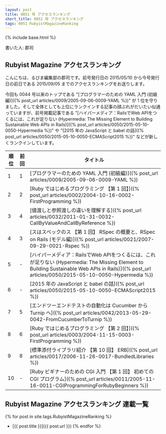 ```yaml
---
layout: post
title: 0051 号 アクセスランキング
short_title: 0051 号 アクセスランキング
tags: 0051 RubyistMagazineRanking
---
```

{% include base.html %}


書いた人: 郡司

## Rubyist Magazine アクセスランキング

こんにちは、るびま編集部の郡司です。前号発行日の 2015/05/10 から今号発行日の前日である 2015/09/05 までのアクセスランキングをお送りします。

今回も 0044 号以来のトップである "[プログラマーのための YAML 入門 (初級編)]({% post_url articles/0009/2005-09-06-0009-YAML %})" が 1 位を守りました。そして全体としても上位にランクインする記事の顔ぶれがだいたい似通っていますが、前号掲載記事である "[ハイパーメディア：RailsでWeb APIをつくるには、これが足りない (Hypermedia: The Missing Element to Building Sustainable Web APIs in Rails)]({% post_url articles/0050/2015-05-10-0050-Hypermedia %})" や "[2015 年の JavaScript と babel の話]({% post_url articles/0050/2015-05-10-0050-ECMAScript2015 %})" などが新しくランクインしています。

| 順位| 前回| タイトル|
|---|---|---|
| 1| 1| [プログラマーのための YAML 入門 (初級編)]({% post_url articles/0009/2005-09-06-0009-YAML %})|
| 2| 2| [Ruby ではじめるプログラミング 【第 1 回】]({% post_url articles/0002/2004-10-16-0002-FirstProgramming %})|
| 3| 4| [値渡しと参照渡しの違いを理解する]({% post_url articles/0032/2011-01-31-0032-CallByValueAndCallByReference %})|
| 4| 3| [スはスペックのス 【第 1 回】 RSpec の概要と、RSpec on Rails (モデル編)]({% post_url articles/0021/2007-09-29-0021-Rspec %})|
| 5| -| [ハイパーメディア：RailsでWeb APIをつくるには、これが足りない (Hypermedia: The Missing Element to Building Sustainable Web APIs in Rails)]({% post_url articles/0050/2015-05-10-0050-Hypermedia %})|
| 6| -| [2015 年の JavaScript と babel の話]({% post_url articles/0050/2015-05-10-0050-ECMAScript2015 %})|
| 7| 5| [エンドツーエンドテストの自動化は Cucumber から Turnip へ]({% post_url articles/0042/2013-05-29-0042-FromCucumberToTurnip %})|
| 8| 6| [Ruby ではじめるプログラミング 【第 2 回】]({% post_url articles/0003/2004-11-15-0003-FirstProgramming %})|
| 9| 8| [標準添付ライブラリ紹介 【第 10 回】 ERB]({% post_url articles/0017/2006-11-26-0017-BundledLibraries %})|
| 10| -| [Ruby ビギナーのための CGI 入門 【第 1 回】 初めての CGI プログラム]({% post_url articles/0011/2005-11-16-0011-CGIProgrammingForRubyBeginners %})|


## Rubyist Magazine アクセスランキング 連載一覧

{% for post in site.tags.RubyistMagazineRanking %}
  - [{{ post.title }}]({{ post.url }})
{% endfor %}


